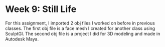 # Week 9: Still Life

For this assignment, I imported 2 obj files I worked on before in previous classes. The first obj file is a face mesh I created for another class using SculptGl. The second obj file is a project I did for 3D modeling and made in Autodesk Maya.
